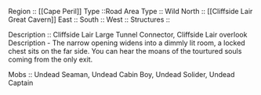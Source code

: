 Region :: [[Cape Peril]]
Type ::Road
Area Type :: Wild
North :: [[Cliffside Lair Great Cavern]]
East :: 
South ::
West :: 
Structures :: 

Description ::  Cliffside Lair Large Tunnel Connector, Cliffside Lair overlook
Description - The narrow opening widens into a dimmly lit room, a locked chest sits on the far side. You can hear the moans of the tourtured souls coming from the only exit.

Mobs :: Undead Seaman, Undead Cabin Boy, Undead Solider, Undead Captain